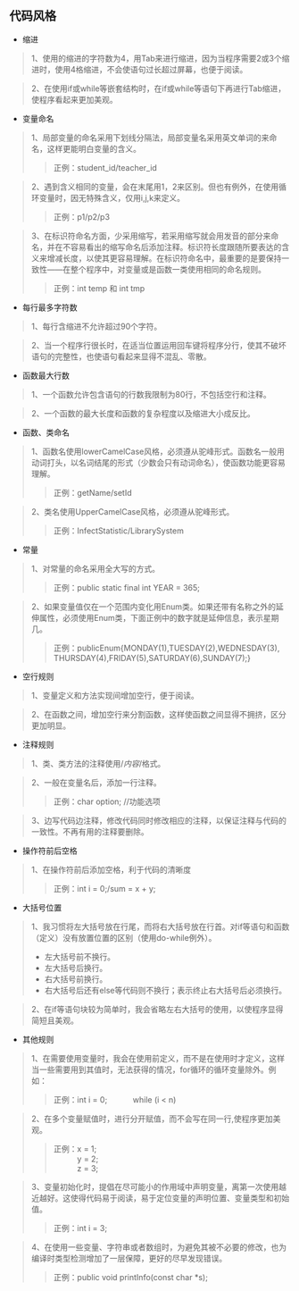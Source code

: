 ## 代码风格

- 缩进
	
>1、使用的缩进的字符数为4，用Tab来进行缩进，因为当程序需要2或3个缩进时，使用4格缩进，不会使语句过长超过屏幕，也便于阅读。

>2、在使用if或while等嵌套结构时，在if或while等语句下再进行Tab缩进，使程序看起来更加美观。

- 变量命名

>1、局部变量的命名采用下划线分隔法，局部变量名采用英文单词的来命名，这样更能明白变量的含义。
>>正例：student_id/teacher_id

>2、遇到含义相同的变量，会在末尾用1，2来区别。但也有例外，在使用循环变量时，因无特殊含义，仅用i,j,k来定义。
>>正例：p1/p2/p3

>3、在标识符命名方面，少采用缩写，若采用缩写就会用发音的部分来命名，并在不容易看出的缩写命名后添加注释。标识符长度跟随所要表达的含义来增减长度，以使其更容易理解。在标识符命名中，最重要的是要保持一致性——在整个程序中，对变量或是函数一类使用相同的命名规则。
>>正例：int temp 和 int tmp

- 每行最多字符数

>1、每行含缩进不允许超过90个字符。

>2、当一个程序行很长时，在适当位置运用回车键将程序分行，使其不破坏语句的完整性，也使语句看起来显得不混乱、零散。

- 函数最大行数

>1、一个函数允许包含语句的行数我限制为80行，不包括空行和注释。

>2、一个函数的最大长度和函数的复杂程度以及缩进大小成反比。

- 函数、类命名

>1、函数名使用lowerCamelCase风格，必须遵从驼峰形式。函数名一般用动词打头，以名词结尾的形式（少数会只有动词命名），使函数功能更容易理解。
>>正例：getName/setId

>2、类名使用UpperCamelCase风格，必须遵从驼峰形式。
>>正例：InfectStatistic/LibrarySystem

- 常量

>1、对常量的命名采用全大写的方式。
>>正例：public static final int YEAR = 365;

>2、如果变量值仅在一个范围内变化用Enum类。如果还带有名称之外的延伸属性，必须使用Enum类，下面正例中的数字就是延伸信息，表示星期几。
>>正例：publicEnum{MONDAY(1),TUESDAY(2),WEDNESDAY(3),
THURSDAY(4),FRIDAY(5),SATURDAY(6),SUNDAY(7);}

- 空行规则

>1、变量定义和方法实现间增加空行，便于阅读。

>2、在函数之间，增加空行来分割函数，这样使函数之间显得不拥挤，区分更加明显。

- 注释规则

>1、类、类方法的注释使用/*内容*/格式。

>2、一般在变量名后，添加一行注释。
>>正例：char option; //功能选项

>3、边写代码边注释，修改代码同时修改相应的注释，以保证注释与代码的一致性。不再有用的注释要删除。

- 操作符前后空格

>1、在操作符前后添加空格，利于代码的清晰度
>>正例：int i = 0;/sum = x + y;

- 大括号位置

>1、我习惯将左大括号放在行尾，而将右大括号放在行首。对if等语句和函数（定义）没有放置位置的区别（使用do-while例外）。
>- 左大括号前不换行。
>- 左大括号后换行。
>- 右大括号前换行。
>- 右大括号后还有else等代码则不换行；表示终止右大括号后必须换行。

>2、在if等语句块较为简单时，我会省略左右大括号的使用，以使程序显得简短且美观。

- 其他规则

>1、在需要使用变量时，我会在使用前定义，而不是在使用时才定义，这样当一些需要用到其值时，无法获得的情况，for循环的循环变量除外。例如：
>>正例：int i = 0;
&emsp;&emsp;&emsp;while (i < n)

>2、在多个变量赋值时，进行分开赋值，而不会写在同一行,使程序更加美观。
>>正例：x = 1;  
&emsp;&emsp;&emsp;y = 2;  
&emsp;&emsp;&emsp;z = 3;  

>3、变量初始化时，提倡在尽可能小的作用域中声明变量，离第一次使用越近越好。这使得代码易于阅读，易于定位变量的声明位置、变量类型和初始值。
>>正例：int i = 3;

>4、在使用一些变量、字符串或者数组时，为避免其被不必要的修改，也为编译时类型检测增加了一层保障，更好的尽早发现错误。
>>正例：public void printInfo(const char *s);